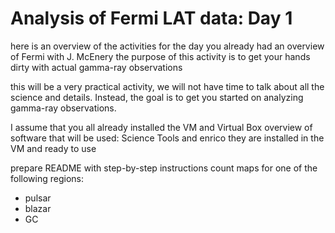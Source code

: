 Analysis of Fermi LAT data: Day 1
=========================

here is an overview of the activities for the day
you already had an overview of Fermi with J. McEnery
the purpose of this activity is to get your hands dirty with actual gamma-ray observations

this will be a very practical activity, we will not have time to talk about all the science and details. Instead, the goal is to get you started on analyzing gamma-ray observations.

I assume that you all already installed the VM and Virtual Box
overview of software that will be used: Science Tools and enrico
they are installed in the VM and ready to use

prepare README with step-by-step instructions
count maps for one of the following regions:
* pulsar
* blazar
* GC
